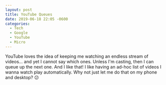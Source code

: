 ```yaml
---
layout: post
title: YouTube Queues
date: 2019-06-18 22:05 -0600
categories:
  - Tech
  - Google
  - YouTube
  - Micro
---
```


YouTube loves the idea of keeping me watching an endless stream of videos... and yet I cannot say which ones. Unless I'm casting, then I can queue up the next one. And I like that! I like having an ad-hoc list of videos I wanna watch play automatically. Why not just let me do that on my phone and desktop? 😕